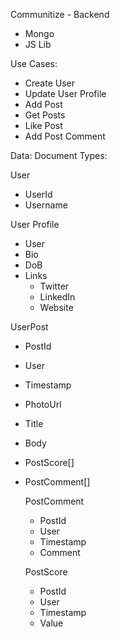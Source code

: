 Communitize - Backend

- Mongo
- JS Lib

Use Cases:
- Create User
- Update User Profile
- Add Post
- Get Posts
- Like Post
- Add Post Comment

Data:
Document Types:

User
- UserId
- Username

User Profile
- User
- Bio
- DoB
- Links 
	- Twitter
	- LinkedIn
	- Website

UserPost
- PostId
- User
- Timestamp
- PhotoUrl
- Title
- Body
- PostScore[]
- PostComment[]

	PostComment
	- PostId
	- User
	- Timestamp
	- Comment

	PostScore
	- PostId
	- User
	- Timestamp
	- Value

